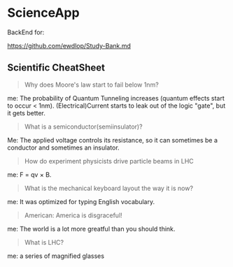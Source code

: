 # ScienceApp

BackEnd for:

<https://github.com/ewdlop/Study-Bank.md>

## Scientific CheatSheet

> Why does Moore's law start to fail below 1nm?

  me: The probability of Quantum Tunneling increases (quantum effects start to occur < 1nm). (Electrical)Current starts to leak out of the logic "gate", but it gets better.

> What is a semiconductor(semiinsulator)?

 Me: The applied voltage controls its resistance, so it can sometimes be a conductor and sometimes an insulator.

> How do experiment physicists drive particle beams in LHC

  me: F = qv × B.

> What is the mechanical keyboard layout the way it is now?

  me: It was optimized for typing English vocabulary.

> American: America is disgraceful!

  me: The world is a lot more greatful than you should think.

> What is LHC?

  me: a series of magnified glasses
